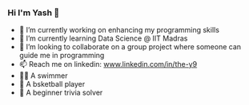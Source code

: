 ### Hi I'm Yash 👋

- 🔭 I’m currently working on enhancing my programming skills
- 🌱 I’m currently learning Data Science @ IIT Madras
- 👯 I’m looking to collaborate on a group project where someone can guide me in programming
- 📫 Reach me on linkedin: www.linkedin.com/in/the-y9
- 🏊‍♂️ A swimmer
- 🏀 A bsketball player
- 🧩 A beginner trivia solver 
